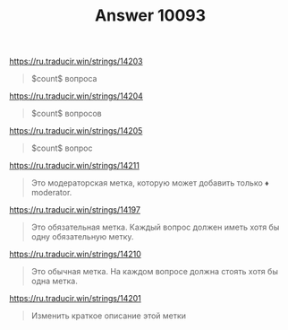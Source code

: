 ﻿---
title: "Answer 10093"
se.owner.user_id: 15479
se.owner.display_name: "Suvitruf says Reinstate Monica"
se.owner.link: "https://ru.meta.stackoverflow.com/users/15479/suvitruf-says-reinstate-monica"
se.answer_id: 10093
se.question_id: 10091
se.post_type: answer
se.score: 1
se.is_accepted: True
---
<p><a href="https://ru.traducir.win/strings/14203" rel="nofollow noreferrer">https://ru.traducir.win/strings/14203</a></p>

<blockquote>
  <p>$count$ вопроса </p>
</blockquote>

<p><a href="https://ru.traducir.win/strings/14204" rel="nofollow noreferrer">https://ru.traducir.win/strings/14204</a></p>

<blockquote>
  <p>$count$ вопросов </p>
</blockquote>

<p><a href="https://ru.traducir.win/strings/14205" rel="nofollow noreferrer">https://ru.traducir.win/strings/14205</a></p>

<blockquote>
  <p>$count$ вопрос</p>
</blockquote>

<p><a href="https://ru.traducir.win/strings/14211" rel="nofollow noreferrer">https://ru.traducir.win/strings/14211</a></p>

<blockquote>
  <p>Это модераторская метка, которую может добавить только ♦ moderator.</p>
</blockquote>

<p><a href="https://ru.traducir.win/strings/14197" rel="nofollow noreferrer">https://ru.traducir.win/strings/14197</a></p>

<blockquote>
  <p>Это обязательная метка. Каждый вопрос должен иметь хотя бы одну обязательную метку.</p>
</blockquote>

<p><a href="https://ru.traducir.win/strings/14210" rel="nofollow noreferrer">https://ru.traducir.win/strings/14210</a></p>

<blockquote>
  <p>Это обычная метка. На каждом вопросе должна стоять хотя бы одна метка.</p>
</blockquote>

<p><a href="https://ru.traducir.win/strings/14201" rel="nofollow noreferrer">https://ru.traducir.win/strings/14201</a></p>

<blockquote>
  <p>Изменить краткое описание этой метки </p>
</blockquote>
